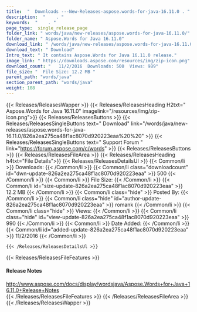 ```yaml
---
title:  "  Downloads ---New-Releases-aspose.words-for-java-16.11.0 . " 
description:  "    . " 
keywords:  "    . " 
page_type:  single_release_page
folder_link: " words/java/new-releases/aspose.words-for-java-16.11.0/"
folder_name: " Aspose.Words for Java 16.11.0"
download_link: " /words/java/new-releases/aspose.words-for-java-16.11.0/826a2ea275ca48f1ac8070d920223eaa"
download_text: " Download"
Intro_text: " It contains Aspose.Words for Java 16.11.0 release."
image_link: " https://downloads.aspose.com/resources/img/zip-icon.png"
download_count: "   11/2/2016  Downloads: 500  Views: 989"
file_size: "  File Size: 12.2 MB "
parent_path: "words/java"
section_parent_path: "words/java"
weight: 108 
---
```


{{< Releases/ReleasesWapper >}}
  {{< Releases/ReleasesHeading H2txt=" Aspose.Words for Java 16.11.0" imagelink="/resources/img/zip-icon.png">}}
  {{< Releases/ReleasesButtons >}}
    {{< Releases/ReleasesSingleButtons text=" Download" link="/words/java/new-releases/aspose.words-for-java-16.11.0/826a2ea275ca48f1ac8070d920223eaa%20%20" >}}
    {{< Releases/ReleasesSingleButtons text=" Support Forum " link="https://forum.aspose.com/c/words" >}}
  {{< Releases/ReleasesButtons >}}
  {{< Releases/ReleasesFileArea >}}
    {{< Releases/ReleasesHeading h4txt="File Details">}}
    {{< Releases/ReleasesDetailsUl >}}
            {{< Common/li  >}} Downloads: {{< /Common/li >}} 
      {{< Common/li class="downloadcount" id="dwn-update-826a2ea275ca48f1ac8070d920223eaa" >}} 500 {{< /Common/li >}} 
      {{< Common/li  >}} File Size: {{< /Common/li >}} 
      {{< Common/li id="size-update-826a2ea275ca48f1ac8070d920223eaa" >}} 12.2 MB {{< /Common/li >}} 
      {{< Common/li  class="hide" >}} Posted By: {{< /Common/li >}} 
      {{< Common/li class="hide" id="author-update-826a2ea275ca48f1ac8070d920223eaa" >}} romank {{< /Common/li >}} 
      {{< Common/li class="hide"  >}} Views: {{< /Common/li >}} 
      {{< Common/li class="hide" id="view-update-826a2ea275ca48f1ac8070d920223eaa" >}} 990 {{< /Common/li >}} 
      {{< Common/li  >}} Date Added: {{< /Common/li >}} 
      {{< Common/li id="added-update-826a2ea275ca48f1ac8070d920223eaa" >}} 11/2/2016 {{< /Common/li >}} 

    {{< /Releases/ReleasesDetailsUl >}}

  {{< Releases/ReleasesFileFeatures >}}
      <h4>Release Notes</h4><div><a href="http://www.aspose.com/docs/display/wordsjava/Aspose.Words+for+Java+16.11.0+Release+Notes">http://www.aspose.com/docs/display/wordsjava/Aspose.Words+for+Java+16.11.0+Release+Notes</a></div>
  {{< /Releases/ReleasesFileFeatures >}}
 {{< /Releases/ReleasesFileArea >}}
{{< /Releases/ReleasesWapper >}}


